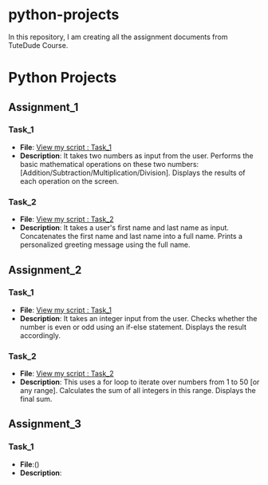 # python-projects
In this repository, I am creating all the assignment documents from TuteDude Course.
# Python Projects

## Assignment_1
### Task_1
- **File**: [View my script : Task_1](assignment_1/mathematical_operations.py)
- **Description**: It takes two numbers as input from the user. Performs the basic mathematical operations on these two numbers: [Addition/Subtraction/Multiplication/Division]. Displays the results of each operation on the screen.

### Task_2
- **File**: [View my script : Task_2](assignment_1/personalized_greetings.py)
- **Description**: It takes a user's first name and last name as input. Concatenates the first name and last name into a full name. Prints a personalized greeting message using the full name.


## Assignment_2
### Task_1
- **File**: [View my script : Task_1](assignment_2/even_odd.py)
- **Description**: It takes an integer input from the user. Checks whether the number is even or odd using an if-else statement. Displays the result accordingly.

### Task_2
- **File**: [View my script : Task_2](assignment_2/sum_of_integers_loop.py)
- **Description**: This uses a for loop to iterate over numbers from 1 to 50 [or any range]. Calculates the sum of all integers in this range. Displays the final sum.

## Assignment_3
### Task_1
- **File**:()
- **Description**:
